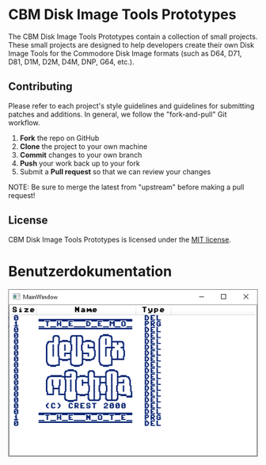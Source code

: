 # CBM Disk Image Tools Prototypes

The CBM Disk Image Tools Prototypes contain a collection of small projects. These small projects are designed to help developers create their own Disk Image Tools for the Commodore Disk Image formats (such as D64, D71, D81, D1M, D2M, D4M, DNP, G64, etc.).

## Contributing

Please refer to each project's style guidelines and guidelines for submitting patches and additions. In general, we follow the "fork-and-pull" Git workflow.

 1. **Fork** the repo on GitHub
 2. **Clone** the project to your own machine
 3. **Commit** changes to your own branch
 4. **Push** your work back up to your fork
 5. Submit a **Pull request** so that we can review your changes

NOTE: Be sure to merge the latest from "upstream" before making a pull request!

## License

CBM Disk Image Tools Prototypes is licensed under the [MIT license](LICENSE).

# Benutzerdokumentation

![Alt Text](/images/Prototype_WPF_ListView_Binding_001.png)